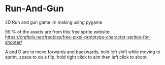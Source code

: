 # Run-And-Gun
2D Run and gun game im making using pygame

99 % of the assets are from this free sprite website: https://craftpix.net/freebies/free-pixel-prototype-character-sprites-for-shooter/

A and D are to move forwards and backwards, hold left shift while moving to sprint, space to do a flip,
hold right click to aim then left click to shoot.

